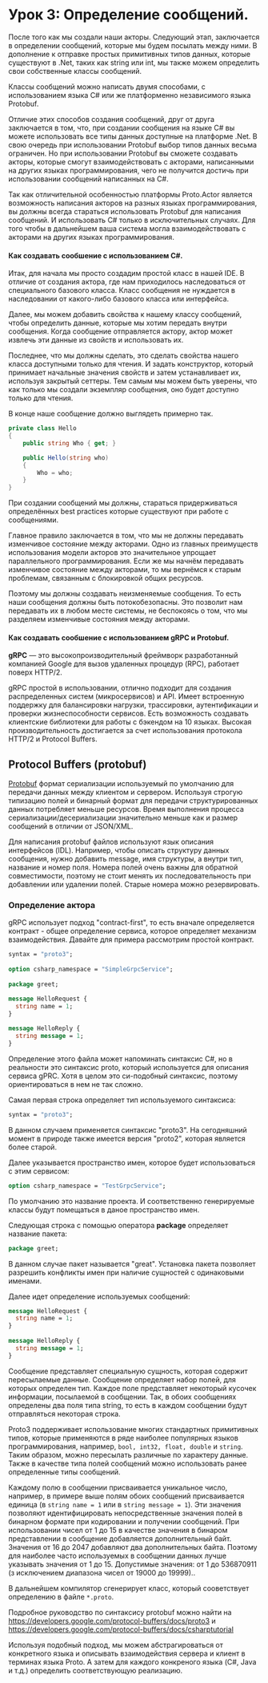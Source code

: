# Урок 3: Определение сообщений.

После того как мы создали наши акторы. Следующий этап, заключается в определении сообщений, которые мы будем посылать между ними. В дополнение к отправке простых примитивных типов данных, которые существуют в .Net, таких как string или int, мы также можем определить свои собственные классы сообщений. 

Классы сообщений можно написать двумя способами, с использованием языка C# или же платформенно независимого языка Protobuf. 

Отличие этих способов создания сообщений, друг от друга заключается в том, что, при создании сообщения на языке C# вы можете использовать все типы данных доступные на платформе .Net. В свою очередь при использовании Protobuf выбор типов данных весьма ограничен. Но при использовании Protobuf вы сможете создавать акторы, которые смогут взаимодействовать с акторами, написанными на других языках программирования, чего не получится достичь при использовании сообщений написанных на C#. 

Так как отличительной особенностью платформы Proto.Actor является возможность написания акторов на разных языках программирования, вы должны всегда стараться использовать Protobuf для написания сообщений. И использовать C# только в исключительных случаях. Для того чтобы в дальнейшем ваша система могла взаимодействовать с акторами на других языках программирования.

#### Как создавать сообшение с использованием C#.

Итак, для начала мы просто создадим простой класс в нашей IDE. В отличие от создания актора, где нам приходилось наследоваться от специального базового класса. Класс сообщения не нуждается в наследовании от какого-либо базового класса или интерфейса.

Далее, мы можем добавить свойства к нашему классу сообщений, чтобы определить данные, которые мы хотим передать внутри сообщения. Когда сообщение отправляется актору, актор может извлечь эти данные из свойств и использовать их.

Последнее, что мы должны сделать, это сделать свойства нашего класса доступными только для чтения. И задать конструктор, который принимает начальные значения свойств и затем устанавливает их, используя закрытый сеттеры. Тем самым мы можем быть уверены, что как только мы создали экземпляр сообщения, оно будет доступно только для чтения.

В конце наше сообщение должно выглядеть примерно так.

```c#
private class Hello
{
    public string Who { get; }

    public Hello(string who)
    {
        Who = who;
    }
}
```

При создании сообщений мы должны, стараться придерживаться определённых best practices которые существуют при работе с сообщениями.

Главное правило заключается в том, что мы не должны передавать изменчивое состояние между акторами. Одно из главных преимуществ использования модели акторов это значительное упрощает параллельного программирования. Если же мы начнём передавать изменчивое состояние между акторами, то мы вернёмся к старым проблемам, связанным с блокировкой общих ресурсов. 

Поэтому мы должны создавать неизменяемые сообщения. То есть наши сообщения должны быть потокобезопасны. Это позволит нам передавать их в любом месте системы, не беспокоясь о том, что мы разделяем изменчивые состояния между акторами. 

#### Как создавать сообшение с использованием gRPC и Protobuf.

**gRPC** — это высокопроизводительный фреймворк разработанный компанией Google для вызов удаленных процедур (RPC), работает поверх HTTP/2.

gRPC простой в использовании, отлично подходит для создания распределенных систем (микросервисов) и API. Имеет встроенную поддержку для балансировки нагрузки, трассировки, аутентификации и проверки жизнеспособности сервисов. Есть возможность создавать клиентские библиотеки для работы с бэкендом на 10 языках. Высокая производительность достигается за счет использования протокола HTTP/2 и Protocol Buffers.

## Protocol Buffers (protobuf)

[Protobuf](https://developers.google.com/protocol-buffers/) формат сериализации используемый по умолчанию для передачи данных между клиентом и сервером. Используя строгую типизацию полей и бинарный формат для передачи структурированных данных потребляет меньше ресурсов. Время выполнения процесса сериализации/десериализации значительно меньше как и размер сообщений в отличии от JSON/XML.

Для написания protobuf файлов используют язык описания интерфейсов (IDL). Например, чтобы описать структуру данных сообщения, нужно добавить message, имя структуры, а внутри тип, название и номер поля. Номера полей очень важны для обратной совместимости, поэтому не стоит менять их последовательность при добавлении или удалении полей. Старые номера можно резервировать. 

### Определение актора

gRPC использует подход "contract-first", то есть вначале определяется контракт - общее определение сервиса, которое определяет механизм взаимодействия. Давайте для примера рассмотрим простой контракт.

```protobuf
syntax = "proto3";
 
option csharp_namespace = "SimpleGrpcService";
 
package greet;

message HelloRequest {
  string name = 1;
}
 
message HelloReply {
  string message = 1;
}
```

Определение этого файла может напоминать синтаксис C#, но в реальности это синтаксис proto, который используется для описания сервиса gPRC. Хотя в целом это си-подобный синтаксис, поэтому ориентироваться в нем не так сложно.

Самая первая строка определяет тип используемого синтаксиса:

```protobuf
syntax = "proto3";
```

В данном случаем применяется синтаксис "proto3". На сегодняшний момент в природе также имеется версия "proto2", которая является более старой.

Далее указывается пространство имен, которое будет использоваться с этим сервисом:

```protobuf
option csharp_namespace = "TestGrpcService";
```

По умолчанию это название проекта. И соответственно генерируемые классы будут помещаться в даное пространство имен.

Следующая строка с помощью оператора **package** определяет название пакета:

```protobuf
package greet;
```

В данном случае пакет называется "great". Установка пакета позволяет разрешить конфликты имен при наличие сущностей с одинаковыми именами.

Далее идет определение используемых сообщений:

```protobuf
message HelloRequest {
  string name = 1;
}
 
message HelloReply {
  string message = 1;
}
```

Сообщение представляет специальную сущность, которая содержит пересылаемые данные. Сообщение определяет набор полей, для которых определен тип. Каждое поле представляет некоторый кусочек информации, посылаемой в сообщении. Так, в обоих сообщениях определены два поля типа string, то есть в каждом сообщении будут отправляться некоторая строка.

Proto3 поддерживает использование многих стандартных примитивных типов, которые применяются в ряде наиболее популярных языков программирования, например, `bool, int32, float, double` и `string`. Таким образом, можно пересылать различные по характеру данные. Также в качестве типа полей сообщений можно использовать ранее определенные типы сообщений.

Каждому полю в сообщении присваивается уникальное число, например, в примере выше полям обоих сообщений присваивается единица (в `string name = 1` или в `string message = 1`). Эти значения позволяют идентифицировать непосредственные значения полей в бинарном формате при кодировании и получении сообщений. При использовании чисел от 1 до 15 в качестве значения в бинаром представлении в сообщение добавляется дополнительный байт. Значения от 16 до 2047 добавляют два дополнительных байта. Поэтому для наиболее часто используемых в сообщении данных лучше указывать значения от 1 до 15. Допустимые значения: от 1 до 536870911 (з исключением диапазона чисел от 19000 до 19999)..

В дальнейшем компилятор сгенерирует класс, который сооветствует определению в файле `*.proto`.

Подробное руководство по синтаксису protobuf можно найти на https://developers.google.com/protocol-buffers/docs/proto3 и https://developers.google.com/protocol-buffers/docs/csharptutorial

Используя подобный подход, мы можем абстрагироваться от конкретного языка и описывать взаимодействия сервера и клиент в терминах языка Proto. А затем для каждого конкреного языка (C#, Java и т.д.) определить соответствующую реализацию.